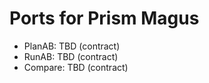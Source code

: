 <!-- Updated: 2025-09-18T13:32:25.909Z -->
# Ports for Prism Magus

- PlanAB: TBD (contract)
- RunAB: TBD (contract)
- Compare: TBD (contract)
